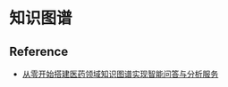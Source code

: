 # 知识图谱

## Reference

- [从零开始搭建医药领域知识图谱实现智能问答与分析服务](https://blog.csdn.net/sinat_39620217/article/details/131918525)
